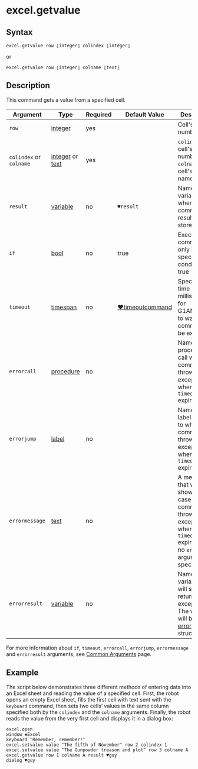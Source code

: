# excel.getvalue

## Syntax

```G1ANT
excel.getvalue row ⟦integer⟧ colindex ⟦integer⟧
```

or

```G1ANT
excel.getvalue row ⟦integer⟧ colname ⟦text⟧
```

## Description

This command gets a value from a specified cell.

| Argument | Type | Required | Default Value | Description |
| -------- | ---- | -------- | ------------- | ----------- |
|`row`| [integer](https://manual.g1ant.com/link/G1ANT.Language/G1ANT.Language/Structures/IntegerStructure.md) | yes |  | Cell's row number |
|`colindex` or `colname`| [integer](https://manual.g1ant.com/link/G1ANT.Language/G1ANT.Language/Structures/IntegerStructure.md)  or [text](https://manual.g1ant.com/link/G1ANT.Language/G1ANT.Language/Structures/TextStructure.md) | yes |  | `colindex`: cell's column number; `colname`: cell's column name |
| `result`       | [variable](https://manual.g1ant.com/link/G1ANT.Language/G1ANT.Language/Structures/VariableStructure.md) | no       | `♥result`                                                   | Name of a variable where the command's result will be stored |
| `if`           | [bool](https://manual.g1ant.com/link/G1ANT.Language/G1ANT.Language/Structures/BooleanStructure.md) | no       | true                                                        | Executes the command only if a specified condition is true   |
| `timeout`      | [timespan](https://manual.g1ant.com/link/G1ANT.Language/G1ANT.Language/Structures/TimeSpanStructure.md) | no       | [♥timeoutcommand](https://manual.g1ant.com/link/G1ANT.Language/G1ANT.Addon.Core/Variables/TimeoutCommandVariable.md) | Specifies time in milliseconds for G1ANT.Robot to wait for the command to be executed |
| `errorcall`    | [procedure](https://manual.g1ant.com/link/G1ANT.Language/G1ANT.Language/Structures/ProcedureStructure.md) | no       |                                                             | Name of a procedure to call when the command throws an exception or when a given `timeout` expires |
| `errorjump`    | [label](https://manual.g1ant.com/link/G1ANT.Language/G1ANT.Language/Structures/LabelStructure.md) | no       |                                                             | Name of the label to jump to when the command throws an exception or when a given `timeout` expires |
| `errormessage` | [text](https://manual.g1ant.com/link/G1ANT.Language/G1ANT.Language/Structures/TextStructure.md) | no       |                                                             | A message that will be shown in case the command throws an exception or when a given `timeout` expires, and no `errorjump` argument is specified |
| `errorresult`  | [variable](https://manual.g1ant.com/link/G1ANT.Language/G1ANT.Language/Structures/VariableStructure.md) | no       |                                                             | Name of a variable that will store the returned exception. The variable will be of [error](https://manual.g1ant.com/link/G1ANT.Language/G1ANT.Language/Structures/ErrorStructure.md) structure  |

For more information about `if`, `timeout`, `errorcall`, `errorjump`, `errormessage` and `errorresult` arguments, see [Common Arguments](https://manual.g1ant.com/link/G1ANT.Manual/appendices/common-arguments.md) page.

## Example

The script below demonstrates three different methods of entering data into an Excel sheet and reading the value of a specified cell. First, the robot opens an empty Excel sheet, fills the first cell with text sent with the `keyboard` command, then sets two cells’ values in the same column specified both by the `colindex` and the `colname` arguments. Finally, the robot reads the value from the very first cell and displays it in a dialog box:

```G1ANT
excel.open
window ✱Excel
keyboard ‴Remember, remember!‴
excel.setvalue value ‴The fifth of November‴ row 2 colindex 1
excel.setvalue value ‴The Gunpowder treason and plot‴ row 3 colname A
excel.getvalue row 1 colname A result ♥guy
dialog ♥guy
```
